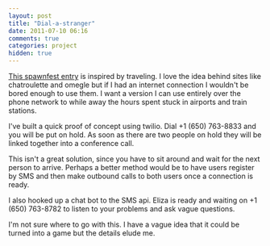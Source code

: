 ```yaml
---
layout: post
title: "Dial-a-stranger"
date: 2011-07-10 06:16
comments: true
categories: project
hidden: true
---
```


[This spawnfest entry](https://github.com/jamii/dial-a-stranger) is inspired by traveling. I love the idea behind sites like chatroulette and omegle but if I had an internet connection I wouldn't be bored enough to use them. I want a version I can use entirely over the phone network to while away the hours spent stuck in airports and train stations.

<!--more-->

I've built a quick proof of concept using twilio. Dial +1 (650) 763-8833 and you will be put on hold. As soon as there are two people on hold they will be linked together into a conference call.

This isn't a great solution, since you have to sit around and wait for the next person to arrive. Perhaps a better method would be to have users register by SMS and then make outbound calls to both users once a connection is ready.

I also hooked up a chat bot to the SMS api. Eliza is ready and waiting on +1 (650) 763-8782 to listen to your problems and ask vague questions.

I'm not sure where to go with this. I have a vague idea that it could be turned into a game but the details elude me.
